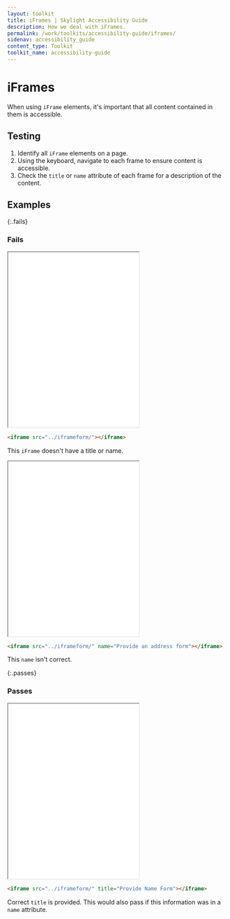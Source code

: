 ```yaml
---
layout: toolkit
title: iFrames | Skylight Accessibility Guide
description: How we deal with iFrames.
permalink: /work/toolkits/accessibility-guide/iframes/
sidenav: accessibility_guide
content_type: Toolkit
toolkit_name: accessibility-guide
---
```


# iFrames

When using `iFrame` elements, it's important that all content contained in them is accessible.

## Testing

1. Identify all `iFrame` elements on a page.
2. Using the keyboard, navigate to each frame to ensure content is accessible.
3. Check the `title` or `name` attribute of each frame for a description of the content.

## Examples

{:.fails}
### Fails

<div class="example example--code">
  <div class="row">
    <div class="col-sm-1"></div>
    <iframe height='400' class='border col-sm-10' src="../iframeform/"></iframe>
    <div class="col-sm-1"></div>
  </div>
</div>

```html
<iframe src="../iframeform/"></iframe>
```

This `iFrame` doesn't have a title or name.

<div class="example example--code">
  <div class="row">
    <div class="col-sm-1"></div>
    <iframe height='400' class='border col-sm-10' src="../iframeform/" name="Provide an address form"></iframe>
    <div class="col-sm-1"></div>
  </div>
</div>

```html
<iframe src="../iframeform/" name="Provide an address form"></iframe>
```

This `name` isn't correct.

{:.passes}
### Passes

<div class="example example--code">
  <div class="row">
    <div class="col-sm-1"></div>
    <iframe height='400' class='border col-sm-10' src="../iframeform/" title="Provide Name Form"></iframe>
    <div class="col-sm-1"></div>
  </div>
</div>

```html
<iframe src="../iframeform/" title="Provide Name Form"></iframe>
```

Correct `title` is provided. This would also pass if this information was in a `name` attribute.
